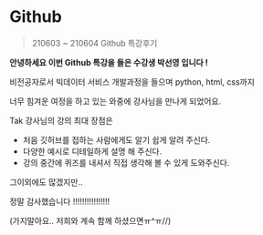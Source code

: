 # Github 

> 210603 ~ 210604 Github 특강후기

**안녕하세요 이번 Github 특강을 들은 수강생 박선영 입니다 !**

비전공자로서 빅데이터 서비스 개발과정을 들으며 python, html, css까지

너무 힘겨운 여정을 하고 있는 와중에 강사님을 만나게 되었어요.

Tak 강사님의 강의 최대 장점은 

* 처음 깃허브를 접하는 사람에게도 알기 쉽게 알려 주신다.
* 다양한 예시로 디테일하게 설명 해 주신다.
* 강의 중간에 퀴즈를 내셔서 직접 생각해 볼 수 있게 도와주신다. 

그이외에도 많겠지만..

정말 감사했습니다 !!!!!!!!!!!!!!!!

(가지말아요.. 저희와 계속 함께 하셨으면ㅠ^ㅠ//)